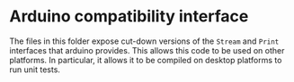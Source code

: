 Arduino compatibility interface
===============================

The files in this folder expose cut-down versions of the `Stream` and `Print`
interfaces that arduino provides. This allows this code to be used on other
platforms. In particular, it allows it to be compiled on desktop platforms to
run unit tests.
